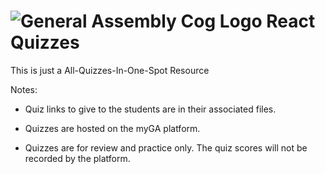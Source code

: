 # ![General Assembly Cog Logo](https://ga-dash.s3.amazonaws.com/production/assets/logo-9f88ae6c9c3871690e33280fcf557f33.png)  React Quizzes

This is just a All-Quizzes-In-One-Spot Resource

Notes:

- Quiz links to give to the students are in their associated files.

- Quizzes are hosted on the myGA platform.

- Quizzes are for review and practice only. The quiz scores will not be recorded by the platform.
